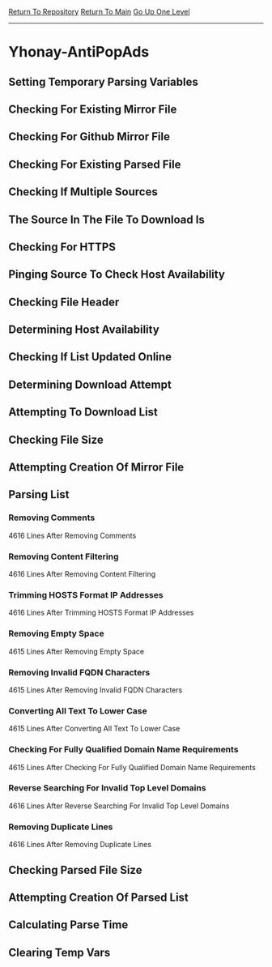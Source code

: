 [Return To Repository](https://github.com/deathbybandaid/piholeparser/)
[Return To Main](https://github.com/deathbybandaid/piholeparser/blob/master/RecentRunLogs/Mainlog.md)
[Go Up One Level](https://github.com/deathbybandaid/piholeparser/blob/master/RecentRunLogs/TopLevelScripts/30-Processing-Blacklists.md)
____________________________________
# Yhonay-AntiPopAds
## Setting Temporary Parsing Variables
## Checking For Existing Mirror File
## Checking For Github Mirror File
## Checking For Existing Parsed File
## Checking If Multiple Sources
## The Source In The File To Download Is
## Checking For HTTPS
## Pinging Source To Check Host Availability
## Checking File Header
## Determining Host Availability
## Checking If List Updated Online
## Determining Download Attempt
## Attempting To Download List
## Checking File Size
## Attempting Creation Of Mirror File
## Parsing List
### Removing Comments
4616 Lines After Removing Comments
### Removing Content Filtering
4616 Lines After Removing Content Filtering
### Trimming HOSTS Format IP Addresses
4616 Lines After Trimming HOSTS Format IP Addresses
### Removing Empty Space
4615 Lines After Removing Empty Space
### Removing Invalid FQDN Characters
4615 Lines After Removing Invalid FQDN Characters
### Converting All Text To Lower Case
4615 Lines After Converting All Text To Lower Case
### Checking For Fully Qualified Domain Name Requirements
4615 Lines After Checking For Fully Qualified Domain Name Requirements
### Reverse Searching For Invalid Top Level Domains
4616 Lines After Reverse Searching For Invalid Top Level Domains
### Removing Duplicate Lines
4616 Lines After Removing Duplicate Lines
## Checking Parsed File Size
## Attempting Creation Of Parsed List
## Calculating Parse Time
## Clearing Temp Vars
